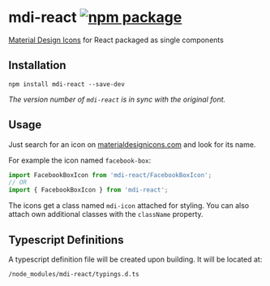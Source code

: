 # mdi-react [![npm package](https://img.shields.io/npm/v/mdi-react.svg?style=flat-square)](https://npmjs.org/package/mdi-react)
[Material Design Icons](https://www.materialdesignicons.com) for React packaged as single components

## Installation

```
npm install mdi-react --save-dev
```

*The version number of `mdi-react` is in sync with the original font.*

## Usage

Just search for an icon on [materialdesignicons.com](https://www.materialdesignicons.com) and look for its name.

For example the icon named `facebook-box`:

```javascript
import FacebookBoxIcon from 'mdi-react/FacebookBoxIcon';
// OR
import { FacebookBoxIcon } from 'mdi-react';
```

The icons get a class named `mdi-icon` attached for styling. You can also attach own additional classes with the `className` property.

## Typescript Definitions

A typescript definition file will be created upon building.
It will be located at:

```
/node_modules/mdi-react/typings.d.ts
```
